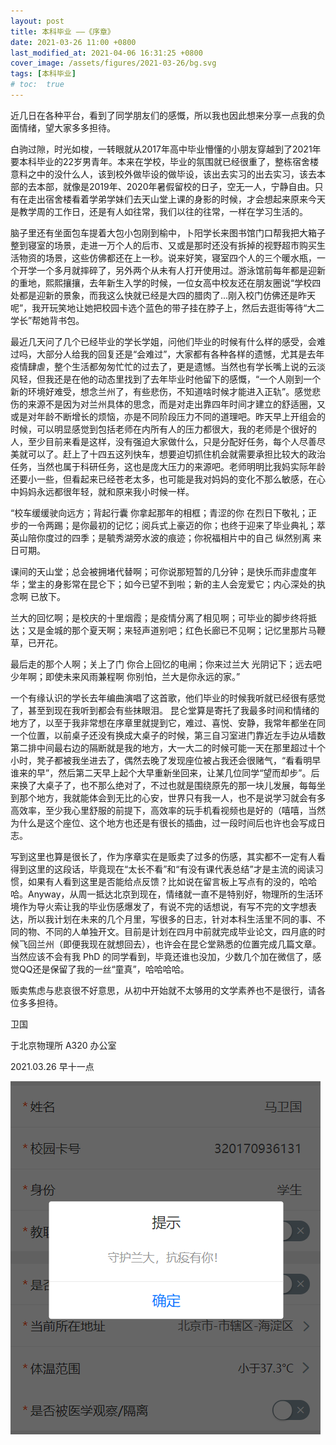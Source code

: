 ```yaml
---
layout: post
title: 本科毕业 ——《序章》
date: 2021-03-26 11:00 +0800
last_modified_at: 2021-04-06 16:31:25 +0800
cover_image: /assets/figures/2021-03-26/bg.svg
tags: [本科毕业]
# toc:  true
---
```


近几日在各种平台，看到了同学朋友们的感慨，所以我也因此想来分享一点我的负面情绪，望大家多多担待。

白驹过隙，时光如梭，一转眼就从2017年高中毕业懵懂的小朋友穿越到了2021年要本科毕业的22岁男青年。本来在学校，毕业的氛围就已经很重了，整栋宿舍楼意料之中的没什么人，该到校外做毕设的做毕设，该出去实习的出去实习，该去本部的去本部，就像是2019年、2020年暑假留校的日子，空无一人，宁静自由。只有在走出宿舍楼看着学弟学妹们去天山堂上课的身影的时候，才会想起来原来今天是教学周的工作日，还是有人如往常，我们以往的往常，一样在学习生活的。

脑子里还有坐面包车提着大包小包刚到榆中，卜阳学长来图书馆门口帮我把大箱子整到寝室的场景，走进一万个人的后市、又或是那时还没有拆掉的视野超市购买生活物资的场景，这些仿佛都还在上一秒。说来好笑，寝室四个人的三个暖水瓶，一个开学一个多月就摔碎了，另外两个从未有人打开使用过。游泳馆前每年都是迎新的重地，熙熙攘攘，去年新生入学的时候，一位女高中校友还在朋友圈说“学校四处都是迎新的景象，而我这么快就已经是大四的腊肉了...刚入校门仿佛还是昨天呢”，我开玩笑地让她把校园卡选个蓝色的带子挂在脖子上，然后去逛街等待“大二学长”帮她背书包。

最近几天问了几个已经毕业的学长学姐，问他们毕业的时候有什么样的感受，会难过吗，大部分人给我的回复还是“会难过”，大家都有各种各样的遗憾，尤其是去年疫情肆虐，整个生活都匆匆忙忙的过去了，更是遗憾。当然也有学长嘴上说的云淡风轻，但我还是在他的动态里找到了去年毕业时他留下的感慨，“一个人刚到一个新的环境好难受，想念兰州了，有些悲伤，不知道啥时候才能进入正轨”。感觉悲伤的来源不是因为对兰州具体的思念，而是对走出靠四年时间才建立的舒适圈，又或是对年龄不断增长的烦恼，亦是不同阶段压力不同的道理吧。昨天早上开组会的时候，可以明显感觉到包括老师在内所有人的压力都很大，我的老师是个很好的人，至少目前来看是这样，没有强迫大家做什么，只是分配好任务，每个人尽善尽美就可以了。赶上了十四五这列快车，想要迫切抓住机会就需要承担比较大的政治任务，当然也属于科研任务，这也是庞大压力的来源吧。老师明明比我妈实际年龄还要小一些，但看起来已经苍老太多，也可能是我对妈妈的变化不那么敏感，在心中妈妈永远都很年轻，就和原来我小时候一样。

“校车缓缓驶向远方；背起行囊 你拿起那年的相框；青涩的你 在烈日下敬礼；正步的一令两踢；是你最初的记忆；阅兵式上豪迈的你；也终于迎来了毕业典礼；萃英山陪你度过的四季；是毓秀湖旁水波的痕迹；你祝福相片中的自己
纵然别离 来日可期。

课间的天山堂；总会被拥堵代替啊；可你说那短暂的几分钟；是快乐而非虚度年华；堂主的身影常在昆仑下；如今已望不到啦；新的主人会宠爱它；内心深处的执念啊
已放下。

兰大的回忆啊；是校庆的十里烟霞；是疫情分离了相见啊；可毕业的脚步终将抵达；又是金城的那个夏天啊；来轻声道别吧；红色长廊已不见啊；记忆里那片马鞭草，已开花。

最后走的那个人啊；关上了门 你合上回忆的电闸；你来过兰大 光阴记下；远去吧 少年啊；即使未来风雨兼程啊
你别怕，兰大是你永远的家。”

一个有缘认识的学长去年编曲演唱了这首歌，他们毕业的时候我听就已经很有感觉了，甚至到现在我听到都会有些抹眼泪。
昆仑堂算是寄托了我最多时间和情绪的地方了，以至于我非常想在序章里就提到它，难过、喜悦、安静，我常年都坐在同一个位置，以前桌子还没有换成大桌子的时候，第三自习室进门靠近左手边从墙数第二排中间最右边的隔断就是我的地方，大一大二的时候可能一天在那里超过十个小时，凳子都被我坐进去了，偶然去晚了发现座位被占我还会很赌气，“看看明早谁来的早”，然后第二天早上起个大早重新坐回来，让某几位同学“望而却步”。后来换了大桌子了，也不那么绝对了，不过也就是围绕原先的那一块儿发展，每每坐到那个地方，我就能体会到无比的心安，世界只有我一人，也不是说学习就会有多高效率，至少我心里舒服的前提下，高效率的玩手机看视频也是好的（嘻嘻，当然为什么是这个座位、这个地方也还是有很长的插曲，过一段时间后也许也会写成日志。

写到这里也算是很长了，作为序章实在是贩卖了过多的伤感，其实都不一定有人看得到这里的这段话，毕竟现在“太长不看”和“有没有课代表总结”才是主流的阅读习惯，如果有人看到这里是否能给点反馈？比如说在留言板上写点有的没的，哈哈哈。Anyway，从周一抵达北京到现在，情绪就一直不是特别好，物理所的生活环境作为导火索让我的毕业伤感爆发了，有说不完的话想说，有写不完的文字想表达，所以我计划在未来的几个月里，写很多的日志，针对本科生活里不同的事、不同的物、不同的人单独开文。目前是计划在四月中前就完成毕业论文，四月底的时候飞回兰州（即便我现在就想回去），也许会在昆仑堂熟悉的位置完成几篇文章。当然应该不会有我 PhD 的同学看到，毕竟还谁也没加，少数几个加在微信了，感觉QQ还是保留了我的一丝“童真”，哈哈哈哈。

贩卖焦虑与悲哀很不好意思，从初中开始就不太够用的文学素养也不是很行，请各位多多担待。

卫国

于北京物理所 A320 办公室

2021.03.26 早十一点

![fig](/assets/figures/2021-03-26/fig.png)
